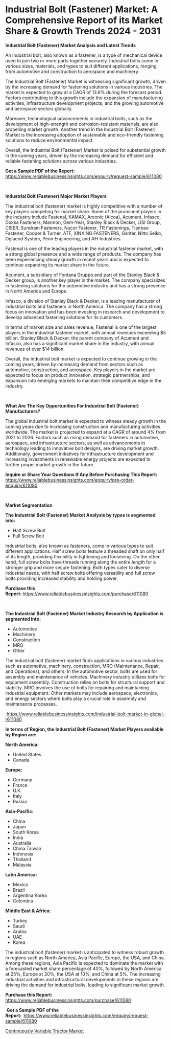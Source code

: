 <p><h1>Industrial Bolt (Fastener) Market: A Comprehensive Report of its Market Share & Growth Trends 2024 - 2031</h1></p><p><strong>Industrial Bolt (Fastener) Market Analysis and Latest Trends</strong></p>
<p><p>An industrial bolt, also known as a fastener, is a type of mechanical device used to join two or more parts together securely. Industrial bolts come in various sizes, materials, and types to suit different applications, ranging from automotive and construction to aerospace and machinery.</p><p>The Industrial Bolt (Fastener) Market is witnessing significant growth, driven by the increasing demand for fastening solutions in various industries. The market is expected to grow at a CAGR of 13.6% during the forecast period. Factors contributing to this growth include the expansion of manufacturing activities, infrastructure development projects, and the growing automotive and aerospace sectors globally.</p><p>Moreover, technological advancements in industrial bolts, such as the development of high-strength and corrosion-resistant materials, are also propelling market growth. Another trend in the Industrial Bolt (Fastener) Market is the increasing adoption of sustainable and eco-friendly fastening solutions to reduce environmental impact.</p><p>Overall, the Industrial Bolt (Fastener) Market is poised for substantial growth in the coming years, driven by the increasing demand for efficient and reliable fastening solutions across various industries.</p></p>
<p><strong>Get a Sample PDF of the Report:&nbsp;</strong> <a href="https://www.reliablebusinessinsights.com/enquiry/request-sample/611080">https://www.reliablebusinessinsights.com/enquiry/request-sample/611080</a></p>
<p>&nbsp;</p>
<p><strong>Industrial Bolt (Fastener) Major Market Players</strong></p>
<p><p>The industrial bolt (fastener) market is highly competitive with a number of key players competing for market share. Some of the prominent players in the industry include Fastenal, KAMAX, Arconic (Alcoa), Acument, Infasco, Dokka Fasteners, Marmon, Gem-Year, Stanley Black & Decker, LISI Group, CISER, Sundram Fasteners, Nucor Fastener, TR Fastenings, Tianbao Fastener, Cooper & Turner, ATF, XINXING FASTENERS, Ganter, Nitto Seiko, Oglaend System, Penn Engineering, and AFI Industries.</p><p>Fastenal is one of the leading players in the industrial fastener market, with a strong global presence and a wide range of products. The company has been experiencing steady growth in recent years and is expected to continue expanding its market share in the future.</p><p>Acument, a subsidiary of Fontana Gruppo and part of the Stanley Black & Decker group, is another key player in the market. The company specializes in fastening solutions for the automotive industry and has a strong presence in North America and Europe.</p><p>Infasco, a division of Stanley Black & Decker, is a leading manufacturer of industrial bolts and fasteners in North America. The company has a strong focus on innovation and has been investing in research and development to develop advanced fastening solutions for its customers.</p><p>In terms of market size and sales revenue, Fastenal is one of the largest players in the industrial fastener market, with annual revenues exceeding $5 billion. Stanley Black & Decker, the parent company of Acument and Infasco, also has a significant market share in the industry, with annual revenues of over $14 billion. </p><p>Overall, the industrial bolt market is expected to continue growing in the coming years, driven by increasing demand from sectors such as automotive, construction, and aerospace. Key players in the market are expected to focus on product innovation, strategic partnerships, and expansion into emerging markets to maintain their competitive edge in the industry.</p></p>
<p>&nbsp;</p>
<p><strong>What Are The Key Opportunities For Industrial Bolt (Fastener) Manufacturers?</strong></p>
<p><p>The global industrial bolt market is expected to witness steady growth in the coming years due to increasing construction and manufacturing activities worldwide. The market is projected to expand at a CAGR of around 4% from 2021 to 2026. Factors such as rising demand for fasteners in automotive, aerospace, and infrastructure sectors, as well as advancements in technology leading to innovative bolt designs, are driving market growth. Additionally, government initiatives for infrastructure development and increasing investments in renewable energy projects are expected to further propel market growth in the future.</p></p>
<p><strong>Inquire or Share Your Questions If Any Before Purchasing This Report:</strong> <a href="https://www.reliablebusinessinsights.com/enquiry/pre-order-enquiry/611080">https://www.reliablebusinessinsights.com/enquiry/pre-order-enquiry/611080</a></p>
<p>&nbsp;</p>
<p><strong>Market Segmentation</strong></p>
<p><strong>The Industrial Bolt (Fastener) Market Analysis by types is segmented into:</strong></p>
<p><ul><li>Half Screw Bolt</li><li>Full Screw Bolt</li></ul></p>
<p><p>Industrial bolts, also known as fasteners, come in various types to suit different applications. Half screw bolts feature a threaded shaft on only half of its length, providing flexibility in tightening and loosening. On the other hand, full screw bolts have threads running along the entire length for a stronger grip and more secure fastening. Both types cater to diverse industrial needs, with half screw bolts offering versatility and full screw bolts providing increased stability and holding power.</p></p>
<p><strong>Purchase this Report:&nbsp;</strong><a href="https://www.reliablebusinessinsights.com/purchase/611080">https://www.reliablebusinessinsights.com/purchase/611080</a></p>
<p>&nbsp;</p>
<p><strong>The Industrial Bolt (Fastener) Market Industry Research by Application is segmented into:</strong></p>
<p><ul><li>Automotive</li><li>Machinery</li><li>Construction</li><li>MRO</li><li>Other</li></ul></p>
<p><p>The industrial bolt (fastener) market finds applications in various industries such as automotive, machinery, construction, MRO (Maintenance, Repair, and Operations), and others. In the automotive sector, bolts are used for assembly and maintenance of vehicles. Machinery industry utilizes bolts for equipment assembly. Construction relies on bolts for structural support and stability. MRO involves the use of bolts for repairing and maintaining industrial equipment. Other markets may include aerospace, electronics, and energy sectors where bolts play a crucial role in assembly and maintenance processes.</p></p>
<p><a href="https://www.reliablebusinessinsights.com/industrial-bolt-market-in-global-r611080">&nbsp;https://www.reliablebusinessinsights.com/industrial-bolt-market-in-global-r611080</a></p>
<p><strong>In terms of Region, the Industrial Bolt (Fastener) Market Players available by Region are:</strong></p>
<p>
    <p> <strong> North America: </strong>
        <ul>
            <li>United States</li>
            <li>Canada</li>
        </ul>
        </p> 
    <p> <strong> Europe: </strong>
        <ul>
            <li>Germany</li>
            <li>France</li>
            <li>U.K.</li>
            <li>Italy</li>
            <li>Russia</li>
        </ul>
        </p> 
    <p> <strong> Asia-Pacific: </strong>
        <ul>
            <li>China</li>
            <li>Japan</li>
            <li>South Korea</li>
            <li>India</li>
            <li>Australia</li>
            <li>China Taiwan</li>
            <li>Indonesia</li>
            <li>Thailand</li>
            <li>Malaysia</li>
        </ul>
        </p> 
    <p> <strong> Latin America: </strong>
        <ul>
            <li>Mexico</li>
            <li>Brazil</li>
            <li>Argentina Korea</li>
            <li>Colombia</li>
        </ul>
        </p> 
    <p> <strong> Middle East & Africa: </strong>
        <ul>
            <li>Turkey</li>
            <li>Saudi</li>
            <li>Arabia</li>
            <li>UAE</li>
            <li>Korea</li>
        </ul>
    </p>
    </p>
<p><p>The industrial bolt (fastener) market is anticipated to witness robust growth in regions such as North America, Asia Pacific, Europe, the USA, and China. Among these regions, Asia Pacific is expected to dominate the market with a forecasted market share percentage of 40%, followed by North America at 25%, Europe at 20%, the USA at 10%, and China at 5%. The increasing industrial activities and infrastructural developments in these regions are driving the demand for industrial bolts, leading to significant market growth.</p></p>
<p><strong>Purchase this Report: </strong><a href="https://www.reliablebusinessinsights.com/purchase/611080">https://www.reliablebusinessinsights.com/purchase/611080</a></p>
<p>&nbsp;<strong>Get a Sample PDF of the Report:&nbsp;&nbsp;</strong><a href="https://www.reliablebusinessinsights.com/enquiry/request-sample/611080">https://www.reliablebusinessinsights.com/enquiry/request-sample/611080</a></p>
<p><strong></strong></p>
<p><p><a href="https://github.com/Sherrillcrooksxa8i18ucf2m/Market-Research-Report-List-3/blob/main/continuously-variable-tractor-market.md">Continuously Variable Tractor Market</a></p></p>